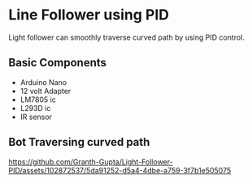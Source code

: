 # Line Follower using PID

Light follower can smoothly traverse curved path by using PID control.  



## Basic Components 

- Arduino Nano
- 12 volt Adapter
- LM7805 ic
- L293D ic
- IR sensor

## Bot Traversing curved path

https://github.com/Granth-Gupta/Light-Follower-PID/assets/102872537/5da91252-d5a4-4dbe-a759-3f7b1e505075

